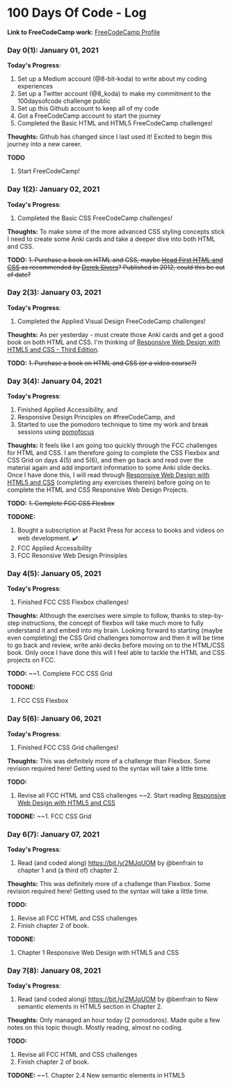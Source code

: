 # 100 Days Of Code - Log

**Link to FreeCodeCamp work:** [FreeCodeCamp Profile](https://www.freecodecamp.org/bitkoda)

### Day 0(1): January 01, 2021

**Today's Progress**:

1. Set up a Medium account (@8-bit-koda) to write about my coding experiences
2. Set up a Twitter account (@8_koda) to make my commitment to the 100daysofcode challenge public
3. Set up this Github account to keep all of my code
4. Got a FreeCodeCamp account to start the journey
5. Completed the Basic HTML and HTML5 FreeCodeCamp challenges!

**Thoughts:** Github has changed since I last used it! Excited to begin this journey into a new career. 

**TODO**
1. Start FreeCodeCamp!

### Day 1(2): January 02, 2021

**Today's Progress**:

1. Completed the Basic CSS FreeCodeCamp challenges!

**Thoughts:** To make some of the more advanced CSS styling concepts stick I need to create some Anki cards and take a deeper dive into both HTML and CSS.

**TODO:** 
~~1. Purchase a book on HTML and CSS, maybe [Head First HTML and CSS](https://amzn.to/2X2UJf1) as recommended by [Derek Sivers](https://sive.rs)? Published in 2012, could this be out of date?~~ 

### Day 2(3): January 03, 2021

**Today's Progress**:

1. Completed the Applied Visual Design FreeCodeCamp challenges!

**Thoughts:** As per yesterday - must create those Anki cards and get a good book on both HTML and CSS. I'm thinking of [Responsive Web Design with HTML5 and CSS - Third Edition](https://www.packtpub.com/product/responsive-web-design-with-html5-and-css-third-edition/9781839211560). 

**TODO:** 
~~1. Purchase a book on HTML and CSS (or a video course?)~~ 

### Day 3(4): January 04, 2021

**Today's Progress**:

1. Finished Applied Accessibility, and 
2. Responsive Design Principles on #freeCodeCamp, and 
3. Started to use the pomodoro technique to time my work and break sessions using [pomofocus](https://pomofocus.io/)

**Thoughts:** It feels like I am going too quickly through the FCC challenges for HTML and CSS. I am therefore going to complete the CSS Flexbox and CSS Grid on days 4(5) and 5(6), and then go back and read over the material again and add important information to some Anki slide decks. Once I have done this, I will read through [Responsive Web Design with HTML5 and CSS](https://www.packtpub.com/product/responsive-web-design-with-html5-and-css-third-edition/9781839211560) (completing any exercises therein) before going on to complete the HTML and CSS Responsive Web Design Projects.

**TODO:**
~~1. Complete FCC CSS Flexbox~~

**TODONE:** 
1. Bought a subscription at Packt Press for access to books and videos on web development. :heavy_check_mark:
2. FCC Applied Accessibility
3. FCC Resonsive Web Design Prinsiples

### Day 4(5): January 05, 2021

**Today's Progress**:

1. Finished FCC CSS Flexbox challenges!

**Thoughts:** Although the exercises were simple to follow, thanks to step-by-step instructions, the concept of flexbox will take much more to fully understand it and embed into my brain. Looking forward to starting (maybe even completing) the CSS Grid challenges tomorrow and then it will be time to go back and review, write anki decks before moving on to the HTML/CSS book. Only once I have done this will I feel able to tackle the HTML and CSS projects on FCC. 

**TODO:**
~~1. Complete FCC CSS Grid

**TODONE:** 
1. FCC CSS Flexbox

### Day 5(6): January 06, 2021

**Today's Progress**:

1. Finished FCC CSS Grid challenges!

**Thoughts:** This was definitely more of a challenge than Flexbox. Some revision required here! Getting used to the syntax will take a little time. 

**TODO:**
1. Revise all FCC HTML and CSS challenges
~~2. Start reading [Responsive Web Design with HTML5 and CSS](https://www.packtpub.com/product/responsive-web-design-with-html5-and-css-third-edition/9781839211560)

**TODONE:** 
~~1. FCC CSS Grid

### Day 6(7): January 07, 2021

**Today's Progress**:

1. Read (and coded along) https://bit.ly/2MJqUOM by @benfrain to chapter 1 and (a third of) chapter 2.

**Thoughts:** This was definitely more of a challenge than Flexbox. Some revision required here! Getting used to the syntax will take a little time. 

**TODO:**
1. Revise all FCC HTML and CSS challenges
2. Finish chapter 2 of book.

**TODONE:** 
1. Chapter 1 Responsive Web Design with HTML5 and CSS

### Day 7(8): January 08, 2021

**Today's Progress**:

1. Read (and coded along) https://bit.ly/2MJqUOM by @benfrain to New semantic elements in HTML5 section in Chapter 2.

**Thoughts:** Only managed an hour today (2 pomodoros). Made quite a few notes on this topic though. Mostly reading, almost no coding. 

**TODO:**
1. Revise all FCC HTML and CSS challenges
2. Finish chapter 2 of book.

**TODONE:** 
~~1. Chapter 2.4 New semantic elements in HTML5 
